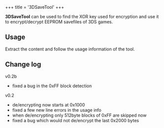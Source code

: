 +++
title = '3DSaveTool'
+++

**3DSaveTool** can be used to find the XOR key used for encryption and
use it to encrypt/decrypt EEPROM savefiles of 3DS games.

## Usage

Extract the content and follow the usage information of the tool.

## Change log

v0.2b

- fixed a bug in the 0xFF block detection

v0.2

- de/encrypting now starts at 0x1000
- fixed a few new line errors in the usage info
- when de/encrypting only 512byte blocks of 0xFF are skipped now
- fixed a bug which would not de/encrypt the last 0x2000 bytes
